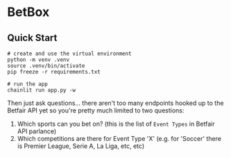 # BetBox

## Quick Start

```
# create and use the virtual environment
python -m venv .venv
source .venv/bin/activate
pip freeze -r requirements.txt

# run the app
chainlit run app.py -w
```

Then just ask questions... there aren't too many endpoints hooked up to the Betfair API yet so you're pretty much limited to two questions:

1. Which sports can you bet on? (this is the list of `Event Types` in Betfair API parlance)
2. Which competitions are there for Event Type 'X' (e.g. for 'Soccer' there is Premier League, Serie A, La Liga, etc, etc)
